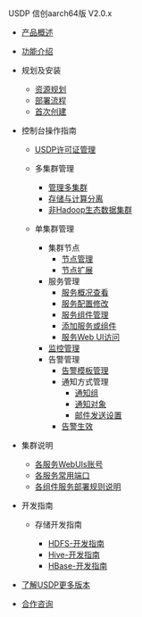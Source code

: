 <div class="sidebar_title icon_"> USDP 信创aarch64版 V2.0.x</div>   



* [产品概述](usdpdc/xc_aarch64_2.0.x/README)

* [功能介绍](usdpdc/xc_aarch64_2.0.x/release_notes)

* 规划及安装
  * [资源规划](usdpdc/xc_aarch64_2.0.x/plan&create/deploy_plan)
  * [部署流程](usdpdc/xc_aarch64_2.0.x/plan&create/install)
  * [首次创建](usdpdc/xc_aarch64_2.0.x/plan&create/first_create)
  
* 控制台操作指南
  * [USDP许可证管理](usdpdc/xc_aarch64_2.0.x/license/license)
  * 多集群管理
  
    * [管理多集群](usdpdc/xc_aarch64_2.0.x/clusters/clusters)
    * [存储与计算分离](usdpdc/xc_aarch64_2.0.x/clusters/clusters_separation)
    * [非Hadoop生态数据集群](usdpdc/xc_aarch64_2.0.x/clusters/clusters_others)
  * 单集群管理
    * 集群节点
      * [节点管理](usdpdc/xc_aarch64_2.0.x/guide/node)
      * [节点扩展](usdpdc/xc_aarch64_2.0.x/guide/node_add_v2)
    * 服务管理
      * [服务概况查看](usdpdc/xc_aarch64_2.0.x/guide/service_state)
      * [服务配置修改](usdpdc/xc_aarch64_2.0.x/guide/service_config)
      * [服务组件管理](usdpdc/xc_aarch64_2.0.x/guide/service_component)
      * [添加服务或组件](usdpdc/xc_aarch64_2.0.x/guide/service_extension)
      * [服务Web UI访问](usdpdc/xc_aarch64_2.0.x/guide/service_web)
    * [监控管理](usdpdc/xc_aarch64_2.0.x/guide/monitor)
    * 告警管理
      * [告警模板管理](usdpdc/xc_aarch64_2.0.x/guide/alarmTemplate)
      * 通知方式管理
        * [通知组](usdpdc/xc_aarch64_2.0.x/guide/alarmInform_group)
        * [通知对象](usdpdc/xc_aarch64_2.0.x/guide/alarmInform_object)
        * [邮件发送设置](usdpdc/xc_aarch64_2.0.x/guide/alarmInform_email)
      * [告警生效](usdpdc/xc_aarch64_2.0.x/guide/alarmTemplate_work)
  
* 集群说明
  * [各服务WebUIs账号](usdpdc/xc_aarch64_2.0.x/cluster_notes/login)
  * [各服务常用端口](usdpdc/xc_aarch64_2.0.x/cluster_notes/ports)
  * [各组件服务部署规则说明](usdpdc/xc_aarch64_2.0.x/cluster_notes/rule)
  
* 开发指南
  * 存储开发指南
    * [HDFS-开发指南](usdpdc/developer/hdfs)
    * [Hive-开发指南](usdpdc/developer/hive)
    * [HBase-开发指南](usdpdc/developer/hbase)
    
    <!--任务开发指南-->
    
    <!--[调度服务-Airflow](usdpdc/schedule/airflow)-->
    
    <!--元数据开发指南-->
    
    <!--[Atlas-开发指南](usdpdc/developer/atlas)-->
    
    <!--安全开发指南-->
    
    <!--[Ranger-开发指南](usdpdc/developer/ranger)-->
  
* [了解USDP更多版本](usdpdc/component/version)

* [合作咨询](https://spt.ucloud.cn/30001)

